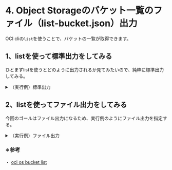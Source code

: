 # 4. Object Storageのバケット一覧のファイル（list-bucket.json）出力

OCI cliの`list`を使うことで、バケットの一覧が取得できます。


## 1、listを使って標準出力をしてみる
ひとまずlistを使うとどのように出力されるか見てみたいので、純粋に標準出力してみる。

<details><summary>（実行例）標準出力</summary><div>
  
```console
ritsuko_to@cloudshell:~ (us-ashburn-1)$ oci os bucket list --compartment-id ocid1.compartment.oc1..aaaaaaaaxxxxxxxxxxxxxxxxx --namespace-name hoge_namespace 
{
  "data": [
    {
      "compartment-id": "ocid1.compartment.oc1..aaaaaaaaxxxxxxxxxxxxxxxxx",
      "created-by": "ocid1.user.oc1..aaaaaaaaxxxxxxxxxxxxxxxxxxxxxxxxx",
      "defined-tags": null,
      "etag": "7df95cc4-06e6-4c3d-9295-3f03cdb1dbfe",
      "freeform-tags": null,
      "name": "cn_study_bucket_tf2",
      "namespace": "hoge_namespace",
      "time-created": "2023-10-05T04:19:05.151000+00:00"
    },
    {
      "compartment-id": "ocid1.compartment.oc1..aaaaaaaaxxxxxxxxxxxxxxxxx",
      "created-by": "ocid1.saml2idp.oc1..aaaaaaaarxxxxxxxxxxxxxxxxxxxxxxxxxxxx/hoge.hoge@oracle.com",
      "defined-tags": null,
      "etag": "d3913cf0-5f8d-45e7-81b3-cd99ebd0f215",
      "freeform-tags": null,
      "name": "test_bucket-20231101-2011_clone",
      "namespace": "hoge_namespace",
      "time-created": "2023-11-01T11:11:36.442000+00:00"
    }
  ]
}
```
</div></details>


## 2、listを使ってファイル出力をしてみる
今回のゴールはファイル出力になるため、実行例のようにファイル出力を指定する。

<details><summary>（実行例）ファイル出力</summary><div>
```console
ritsuko_to@cloudshell:~ (us-ashburn-1)$ oci os bucket list --compartment-id ocid1.compartment.oc1..aaaaaaaabuuk3ndv2ekfscm5fz5qx2s7cvb5sg5euuvvisz5cejrdve3fqda --namespace-name orasejapan > os_list.json
```
</div></details>

### ※参考
・ [oci os bucket list](https://docs.oracle.com/en-us/iaas/tools/oci-cli/3.37.4/oci_cli_docs/cmdref/os/bucket/list.html)

